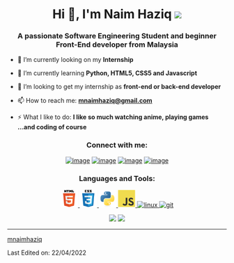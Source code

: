 <h1 align="center">Hi 👋, I'm Naim Haziq <img height="40" src="https://emoji.gg/assets/emoji/7333-parrotdance.gif"></h1>
<h3 align="center">A passionate Software Engineering Student and beginner Front-End developer from Malaysia</h3>

- 🔭 I’m currently looking on my **Internship**

- 🌱 I’m currently learning **Python, HTML5, CSS5 and Javascript**

- 👯 I’m looking to get my internship as **front-end or back-end developer**

- 📫 How to reach me: **mnaimhaziq@gmail.com**

- ⚡ What I like to do: **I like so much watching anime, playing games ...and coding of course**

<h3 align="center">Connect with me:</h3>
<div align="center">

[![image](https://img.shields.io/badge/LinkedIn-0077B5?style=for-the-badge&logo=linkedin&logoColor=white)](https://www.linkedin.com/in/naim-buse-412852233)
[![image](https://img.shields.io/badge/Instagram-E4405F?style=for-the-badge&logo=instagram&logoColor=white)](https://www.instagram.com/mnaimhaziq/)
[![image](https://img.shields.io/badge/Twitter-1DA1F2?style=for-the-badge&logo=twitter&logoColor=white)](https://twitter.com/mnaimhaziq)
[![image](https://img.shields.io/badge/Gmail-D14836?style=for-the-badge&logo=gmail&logoColor=white)](mailto:producter.mnaimhaziq@gmail.com)
  
</div>

<h3 align="center">Languages and Tools:</h3>

<p align="center"> 
  <a href="https://www.w3.org/html/" target="_blank"> 
    <img src="https://raw.githubusercontent.com/devicons/devicon/master/icons/html5/html5-original-wordmark.svg" alt="html5" width="40" height="40"/> 
  </a>
  <a href="https://www.w3schools.com/css/" target="_blank"> 
    <img src="https://raw.githubusercontent.com/devicons/devicon/master/icons/css3/css3-original-wordmark.svg" alt="css5" width="40" height="40"/> 
  </a> 
  <a href="https://www.python.org" target="_blank"> 
    <img src="https://raw.githubusercontent.com/devicons/devicon/master/icons/python/python-original.svg" alt="python" width="40" height="40"/> 
  </a>  
  <a href="https://developer.mozilla.org/en-US/docs/Web/JavaScript" target="_blank"> 
    <img src="https://raw.githubusercontent.com/devicons/devicon/master/icons/javascript/javascript-original.svg" alt="javascript" width="40" height="40"/> 
  </a> 
  <a href="https://www.linux.org/" target="_blank"> 
    <img src="///png.icons8.com/java/Color/2" alt="linux" width="40" height="40"/> 
  </a> 
  <a href="https://git-scm.com/" target="_blank"> 
    <img src="https://www.vectorlogo.zone/logos/git-scm/git-scm-icon.svg" alt="git" width="40" height="40"/> 
  </a>
</p>

<p align= "center">
  <img height= "150" src="https://github-readme-stats.vercel.app/api?username=mnaimhaziq&theme=react&show_icons=true&include_all_commits=true" />
  <img height= "150" src="https://github-readme-stats.vercel.app/api/top-langs/?username=mnaimhaziq&theme=react&layout=compact" />
</p>

------

[mnaimhaziq](https://github.com/mnaimhaziq)

Last Edited on: 22/04/2022
